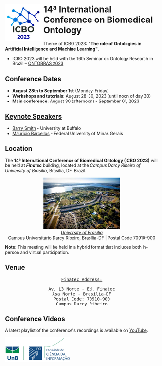 <!-- # ICBO 2023: International Conference on Biomedical Ontology -->
# <img align="left" src="./images/icbo2023_logo.jpg" width="25%" /> 14ª International Conference on Biomedical Ontology
Theme of ICBO 2023: **"The role of Ontologies in Artificial Intelligence and Machine Learning"**.

- ICBO 2023 will be held with the 16th Seminar on Ontology Research in Brazil – [ONTOBRAS 2023](https://www.inf.ufrgs.br/ontobras/)

## Conference Dates
- **August 28th to September 1st** (Monday-Friday)
- **Workshops and tutorials**: August 28-30, 2023 (until noon of day 30) 
- **Main conference**: August 30 (afternoon) - September 01, 2023 

## [Keynote Speakers](keynote-speakers.md)
- [Barry Smith](https://www.buffalo.edu/cas/philosophy/faculty/faculty_directory/smith-b.html) - University at Buffalo  
- [Maurício Barcellos](https://mba.eci.ufmg.br) - Federal University of Minas Gerais  

## Location 

The **14ª International Conference of Biomedical Ontology (ICBO 2023)** will be held <!-- in 2023 --> at ***Finatec*** building, located at the *Campus Darcy Ribeiro of University of Brasilia*, <!-- [UNB](https://international.unb.br) --> Brasilia, DF, Brazil.

<!-- ![UnB](./images/unb-1.jpg) -->

<p align="center">
  <img src="./images/unb-1.jpg" width="50%" /> <br>
  <a href="https://international.unb.br/"><i>University of Brasilia</i></a><br>
  Campus Universitário Darcy Ribeiro, Brasília-DF | Postal Code 70910-900
</p>

**Note:** This meeting will be held in a hybrid format that includes both in-person and virtual participation.

## Venue
<!-- [UnB](https://international.unb.br), University of Brasilia -->
<pre align="center">
<a href="https://www.google.com.br/maps/place/Finatec/@-15.7732111,-47.8753304,2225m/data=!3m1!1e3!4m6!3m5!1s0x0:0xbfea6f298131ee30!4b1!8m2!3d-15.7732111!4d-47.8709529!5m1!1e4?hl=pt-BR" target="_blank">Finatec Address:</a>

Av. L3 Norte - Ed. Finatec
Asa Norte - Brasília-DF
Postal Code: 70910-900
Campus Darcy Ribeiro
</pre>


## Conference Videos

A latest playlist of the conference's recordings is available on [YouTube](https://www.youtube.com/channel/UCUT0MwXxAFnekhsSJVmHTJw/playlists).  

<!-- ## Conference Feedback

This year's ICBO conference has ended. See this [PDF](survey/ICBO2022-survey-results-final.pdf) to see participant feedback. -->

<!-- ![UnB](./images/unb_fci_extenso_logo.png) -->

<p>
	<img src="./images/unb_fci_extenso_logo.png" height="80"> </img>
</p>